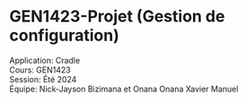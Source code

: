 # GEN1423-Projet (Gestion de configuration)

Application: Cradle<br/>
Cours: GEN1423<br/>
Session: Été 2024<br/>
Équipe: Nick-Jayson Bizimana et Onana Onana Xavier Manuel

